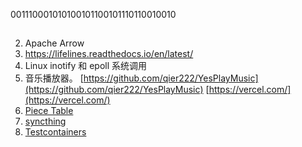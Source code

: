 
001110001010100101100101110110010010

## 

2. Apache Arrow
4. https://lifelines.readthedocs.io/en/latest/
5. Linux inotify 和 epoll 系统调用
6. 音乐播放器。 [https://github.com/qier222/YesPlayMusic](https://github.com/qier222/YesPlayMusic) [https://vercel.com/](https://vercel.com/)
7. [Piece Table](https://cloud.tencent.com/developer/article/1658868)
8. [syncthing](https://github.com/syncthing/syncthing)
9. [Testcontainers](https://github.com/testcontainers/testcontainers-java)

